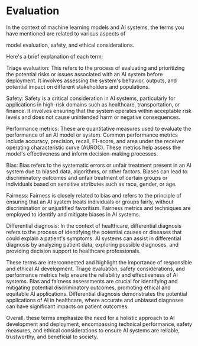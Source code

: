 # Evaluation

In the context of machine learning models and AI systems, 
the terms you have mentioned are related to various aspects of 

model evaluation, safety, and ethical considerations. 

Here's a brief explanation of each term:

Triage evaluation: 
This refers to the process of evaluating and prioritizing the potential risks or issues associated with an AI system before deployment. 
It involves assessing the system's behavior, outputs, and potential impact on different stakeholders and populations.

Safety: Safety is a critical consideration in AI systems, particularly for applications in high-risk domains such as healthcare, 
transportation, or finance. It involves ensuring that the system operates within acceptable risk levels and does not cause 
unintended harm or negative consequences.

Performance metrics: These are quantitative measures used to evaluate the performance of an AI model or system. 
Common performance metrics include accuracy, precision, recall, F1-score, and area under the receiver operating 
characteristic curve (AUROC). These metrics help assess the model's effectiveness and inform decision-making processes.

Bias: Bias refers to the systematic errors or unfair treatment present in an AI system due to biased data, algorithms, 
or other factors. Biases can lead to discriminatory outcomes and unfair treatment of certain groups or individuals 
based on sensitive attributes such as race, gender, or age.

Fairness: Fairness is closely related to bias and refers to the principle of ensuring that an AI system treats individuals 
or groups fairly, without discrimination or unjustified favoritism. Fairness metrics and techniques are employed to identify 
and mitigate biases in AI systems.

Differential diagnosis: In the context of healthcare, differential diagnosis refers to the process of identifying 
the potential causes or diseases that could explain a patient's symptoms. AI systems can assist in differential diagnosis 
by analyzing patient data, exploring possible diagnoses, and providing decision support to healthcare professionals.

These terms are interconnected and highlight the importance of responsible and ethical AI development. Triage evaluation, 
safety considerations, and performance metrics help ensure the reliability and effectiveness of AI systems. Bias and 
fairness assessments are crucial for identifying and mitigating potential discriminatory outcomes, promoting ethical 
and equitable AI applications. Differential diagnosis demonstrates the potential applications of AI in healthcare, 
where accurate and unbiased diagnoses can have significant impacts on patient outcomes.

Overall, these terms emphasize the need for a holistic approach to AI development and deployment, encompassing technical 
performance, safety measures, and ethical considerations to ensure AI systems are reliable, trustworthy, 
and beneficial to society.


